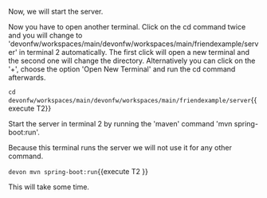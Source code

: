 Now, we will start the server.



Now you have to open another terminal. Click on the cd command twice and you will change to &#39;devonfw/workspaces/main/devonfw/workspaces/main/friendexample/server&#39; in terminal 2 automatically. The first click will open a new terminal and the second one will change the directory. Alternatively you can click on the &#39;+&#39;, choose the option &#39;Open New Terminal&#39; and run the cd command afterwards. 


`cd devonfw/workspaces/main/devonfw/workspaces/main/friendexample/server`{{execute T2}}

Start the server in terminal 2 by running the 'maven' command 'mvn spring-boot:run'.

Because this terminal runs the server we will not use it for any other command.
 

`devon mvn spring-boot:run`{{execute T2 }}

This will take some time.

